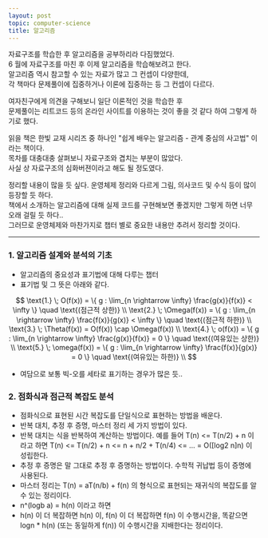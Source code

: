 ```yaml
---
layout: post
topic: computer-science
title: 알고리즘
---
```


자료구조를 학습한 후 알고리즘을 공부하리라 다짐했었다.  
6 월에 자료구조를 마친 후 이제 알고리즘을 학습해보려고 한다.  
알고리즘 역시 참고할 수 있는 자료가 많고 그 컨셉이 다양한데,  
각 책마다 문제풀이에 집중하거나 이론에 집중하는 등 그 컨셉이 다르다.  


여자친구에게 의견을 구해보니 일단 이론적인 것을 학습한 후  
문제풀이는 리트코드 등의 온라인 사이트를 이용하는 것이 좋을 것 같다 하여 그렇게 하기로 했다.  

읽을 책은 한빛 교재 시리즈 중 하나인 "쉽게 배우는 알고리즘 - 관계 중심의 사고법" 이라는 책이다.  
목차를 대충대충 살펴보니 자료구조와 겹치는 부분이 많았다.  
사실 상 자료구조의 심화버젼이라고 해도 될 정도였다.  

정리할 내용이 많을 듯 싶다. 운영체제 정리와 다르게 그림, 의사코드 및 수식 등이 많이 등장할 듯 하다.  
책에서 소개하는 알고리즘에 대해 실제 코드를 구현해보면 좋겠지만 그렇게 하면 너무 오래 걸릴 듯 하다..  
그러므로 운영체제와 마찬가지로 챕터 별로 중요한 내용만 추려서 정리할 것이다.  

---

### 1. 알고리즘 설계와 분석의 기초

- 알고리즘의 중요성과 표기법에 대해 다루는 챕터
- 표기법 및 그 뜻은 아래와 같다.

$$
\text{1.} \; O(f(x)) = \{ g : \lim_{n \rightarrow \infty} \frac{g(x)}{f(x)} < \infty \} \quad \text{(점근적 상한)} \\
\text{2.} \; \Omega(f(x)) =  \{ g : \lim_{n \rightarrow \infty} \frac{f(x)}{g(x)} < \infty \} \quad \text{(점근적 하한)} \\
\text{3.} \; \Theta(f(x)) = O(f(x)) \cap \Omega(f(x)) \\
\text{4.} \; o(f(x)) = \{ g : \lim_{n \rightarrow \infty} \frac{g(x)}{f(x)} = 0 \} \quad \text{(여유있는 상한)} \\
\text{5.} \; \omega(f(x)) =  \{ g : \lim_{n \rightarrow \infty} \frac{f(x)}{g(x)} = 0 \} \quad \text{(여유있는 하한)} \\
$$

- 여담으로 보통 빅-오를 세타로 표기하는 경우가 많은 듯..


### 2. 점화식과 점근적 복잡도 분석

- 점화식으로 표현된 시간 복잡도를 단일식으로 표현하는 방법을 배운다.  
- 반복 대치, 추정 후 증명, 마스터 정리 세 가지 방법이 있다.  
- 반복 대치는 식을 반복하여 계산하는 방법이다. 예를 들어 T(n) <= T(n/2) + n 이라고 하면 
T(n) <= T(n/2) + n <= n + n/2 + T(n/4) <= ... = O([log2 n]n) 이 성립한다.  
- 추정 후 증명은 말 그대로 추정 후 증명하는 방법이다. 수학적 귀납법 등이 증명에 사용된다.  
- 마스터 정리는 T(n) = aT(n/b) + f(n) 의 형식으로 표현되는 재귀식의 복잡도를 알 수 있는 정리이다.  
- n^(logb a) = h(n) 이라고 하면
- h(n) 이 더 복잡하면 h(n) 이, f(n) 이 더 복잡하면 f(n) 이 수행시간을, 똑같으면 logn * h(n) (또는 동일하게 f(n)) 이 수행시간을 지배한다는 정리이다.
